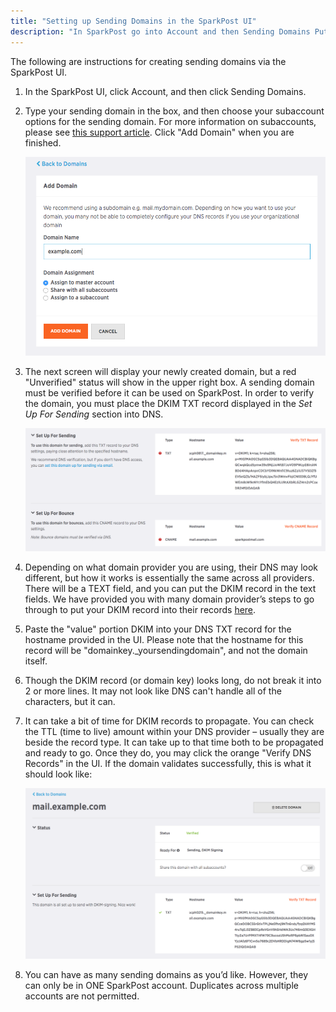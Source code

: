 ```yaml
---
title: "Setting up Sending Domains in the SparkPost UI"
description: "In SparkPost go into Account and then Sending Domains Put in your Domain Name leaving off the http s and click on Add Domain When you get to the next screen you will see that your domain has been created but now you will see little notifications that your..."
---
```


The following are instructions for creating sending domains via the SparkPost UI.

1. In the SparkPost UI, click Account, and then click Sending Domains.
1. Type your sending domain in the box, and then choose your subaccount options for the sending domain. For more information on subaccounts, please see [this support article](https://www.sparkpost.com/docs/user-guide/subaccounts/). Click "Add Domain" when you are finished. 

    ![](media/setting-up-domains/sending-domains-subaccounts-2.png)

1. The next screen will display your newly created domain, but a red "Unverified" status will show in the upper right box. A sending domain must be verified before it can be used on SparkPost. In order to verify the domain, you must place the DKIM TXT record displayed in the _Set Up For Sending_ section into DNS.

    ![](media/setting-up-domains/sending-domains-verification.png)

1. Depending on what domain provider you are using, their DNS may look different, but how it works is essentially the same across all providers. There will be a TEXT field, and you can put the DKIM record in the text fields. We have provided you with many domain provider’s steps to go through to put your DKIM record into their records [here](https://www.sparkpost.com/docs/getting-started/getting-started-sparkpost/#prerequisites).

1. Paste the "value" portion DKIM into your DNS TXT record for the hostname provided in the UI. Please note that the hostname for this record will be "domainkey._yoursendingdomain", and not the domain itself.

1. Though the DKIM record (or domain key) looks long, do not break it into 2 or more lines. It may not look like DNS can't handle all of the characters, but it can.

1. It can take a bit of time for DKIM records to propagate. You can check the TTL (time to live) amount within your DNS provider – usually they are beside the record type. It can take up to that time both to be propagated and ready to go. Once they do, you may click the orange "Verify DNS Records" in the UI. If the domain validates successfully, this is what it should look like:

    ![](media/setting-up-domains/sending-domain-complete.png)

1. You can have as many sending domains as you’d like. However, they can only be in ONE SparkPost account. Duplicates across multiple accounts are not permitted.
